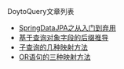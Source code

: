 DoytoQuery文章列表

- [SpringDataJPA之从入门到弃用](./SpringDataJPA之从入门到弃用.md)
- [基于查询对象字段的后缀推导](./基于查询对象字段的后缀推导.md)
- [子查询的几种映射方法](./子查询的几种映射方法.md)
- [OR语句的三种映射方法](./OR语句的三种映射方法.md)
